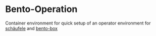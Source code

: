 # Bento-Operation
Container environment for quick setup of an operator environment for [schäufele](https://github.com/bento-robotics/schaeufele) and [bento-box](https://github.com/Bento-Robotics/bento-box)
